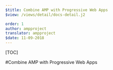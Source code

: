 ```yaml
---
$title: Combine AMP with Progressive Web Apps
$view: /views/detail/docs-detail.j2

order: 1
author: ampproject
translator: ampproject
$date: 11-09-2018
---
```


[TOC]

#Combine AMP with Progressive Web Apps
